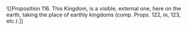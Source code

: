 ![[Proposition 116. This Kingdom, is a visible, external one, here on the earth, taking the place of earthly kingdoms (comp. Props. 122, in, 123, etc.).]]